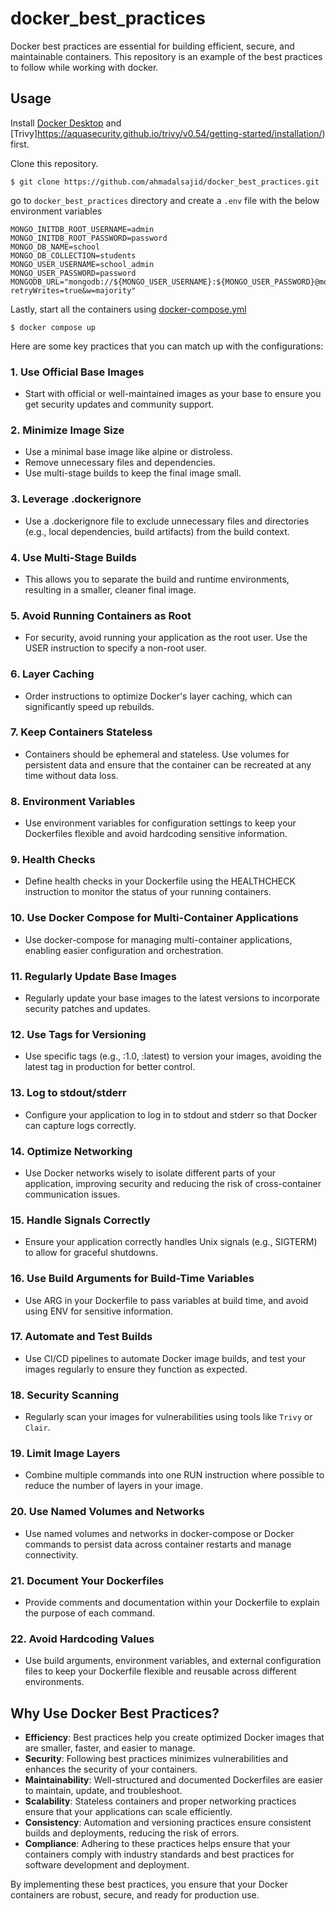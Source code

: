 # docker_best_practices

Docker best practices are essential for building efficient, secure, and 
maintainable containers. This repository is an example of the best 
practices to follow while working with docker.

## Usage

Install [Docker Desktop](https://www.docker.com/products/docker-desktop/) 
and [Trivy]https://aquasecurity.github.io/trivy/v0.54/getting-started/installation/) 
first.

Clone this repository.
```
$ git clone https://github.com/ahmadalsajid/docker_best_practices.git
```

go to `docker_best_practices` directory and create a `.env` file with the below
environment variables

```
MONGO_INITDB_ROOT_USERNAME=admin
MONGO_INITDB_ROOT_PASSWORD=password
MONGO_DB_NAME=school
MONGO_DB_COLLECTION=students
MONGO_USER_USERNAME=school_admin
MONGO_USER_PASSWORD=password
MONGODB_URL="mongodb://${MONGO_USER_USERNAME}:${MONGO_USER_PASSWORD}@mongo:27017/${MONGO_DB_NAME}?retryWrites=true&w=majority"
```

Lastly, start all the containers using [docker-compose.yml](./docker-compose.yml)

```
$ docker compose up
```

Here are some key practices that you can match up with the configurations:

### 1. Use Official Base Images

* Start with official or well-maintained images as your base to ensure you get
  security updates and community support.

### 2. Minimize Image Size

* Use a minimal base image like alpine or distroless.
* Remove unnecessary files and dependencies.
* Use multi-stage builds to keep the final image small.

### 3. Leverage .dockerignore

* Use a .dockerignore file to exclude unnecessary files and directories (e.g.,
  local dependencies, build artifacts) from the build context.

### 4. Use Multi-Stage Builds

* This allows you to separate the build and runtime environments, resulting in
  a smaller, cleaner final image.

### 5. Avoid Running Containers as Root

* For security, avoid running your application as the root user. Use the USER
  instruction to specify a non-root user.

### 6. Layer Caching

* Order instructions to optimize Docker's layer caching, which can
  significantly speed up rebuilds.

### 7. Keep Containers Stateless

* Containers should be ephemeral and stateless. Use volumes for persistent
  data and ensure that the container can be recreated at any time without
  data loss.

### 8. Environment Variables

* Use environment variables for configuration settings to keep your
  Dockerfiles flexible and avoid hardcoding sensitive information.

### 9. Health Checks

* Define health checks in your Dockerfile using the HEALTHCHECK instruction
  to monitor the status of your running containers.

### 10. Use Docker Compose for Multi-Container Applications

* Use docker-compose for managing multi-container applications, enabling easier
  configuration and orchestration.

### 11. Regularly Update Base Images

* Regularly update your base images to the latest versions to incorporate
  security patches and updates.

### 12. Use Tags for Versioning

* Use specific tags (e.g., :1.0, :latest) to version your images, avoiding
  the latest tag in production for better control.

### 13. Log to stdout/stderr

* Configure your application to log in to stdout and stderr so that Docker
  can capture logs correctly.

### 14. Optimize Networking

* Use Docker networks wisely to isolate different parts of your application,
  improving security and reducing the risk of cross-container communication
  issues.

### 15. Handle Signals Correctly

* Ensure your application correctly handles Unix signals (e.g., SIGTERM) to
  allow for graceful shutdowns.

### 16. Use Build Arguments for Build-Time Variables

* Use ARG in your Dockerfile to pass variables at build time, and avoid using
  ENV for sensitive information.

### 17. Automate and Test Builds

* Use CI/CD pipelines to automate Docker image builds, and test your images
  regularly to ensure they function as expected.

### 18. Security Scanning

* Regularly scan your images for vulnerabilities using tools like `Trivy`
  or `Clair`.

### 19. Limit Image Layers

* Combine multiple commands into one RUN instruction where possible to reduce
  the number of layers in your image.

### 20. Use Named Volumes and Networks

* Use named volumes and networks in docker-compose or Docker commands to
  persist data across container restarts and manage connectivity.

### 21. Document Your Dockerfiles

* Provide comments and documentation within your Dockerfile to explain the
  purpose of each command.

### 22. Avoid Hardcoding Values

* Use build arguments, environment variables, and external configuration files
  to keep your Dockerfile flexible and reusable across different environments.

## Why Use Docker Best Practices?

* **Efficiency**: Best practices help you create optimized Docker images that
  are smaller, faster, and easier to manage.
* **Security**: Following best practices minimizes vulnerabilities and enhances
  the security of your containers.
* **Maintainability**: Well-structured and documented Dockerfiles are easier to
  maintain, update, and troubleshoot.
* **Scalability**: Stateless containers and proper networking practices ensure
  that your applications can scale efficiently.
* **Consistency**: Automation and versioning practices ensure consistent builds
  and deployments, reducing the risk of errors.
* **Compliance**: Adhering to these practices helps ensure that your containers
  comply with industry standards and best practices for software development
  and deployment.

By implementing these best practices, you ensure that your Docker containers are robust, secure, and ready for
production use.